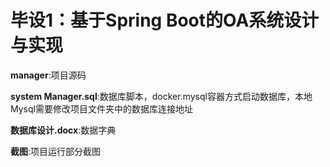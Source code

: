 # 毕设1：基于Spring Boot的OA系统设计与实现

**manager**:项目源码

**system Manager.sql**:数据库脚本，docker.mysql容器方式启动数据库，本地Mysql需要修改项目文件夹中的数据库连接地址

**数据库设计.docx**:数据字典

**截图**:项目运行部分截图



